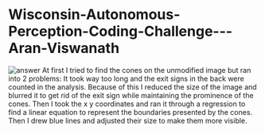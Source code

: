 # Wisconsin-Autonomous-Perception-Coding-Challenge---Aran-Viswanath
![answer](https://github.com/aranvish/Wisconsin-Autonomous-Perception-Coding-Challenge---Aran-Viswanath/assets/10343705/6e9dcca9-303a-4b6e-919c-6537c7e7cb6f)
At first I tried to find the cones on the unmodified image but ran into 2 problems: It took way too long and the exit signs in the back were counted in the analysis. Because of this I reduced the size of the image and blurred it to get rid of the exit sign while maintaining the prominence of the cones. Then I took the x y coordinates and ran it through a regression to find a linear equation to represent the boundaries presented by the cones. Then I drew blue lines and adjusted their size to make them more visible.
